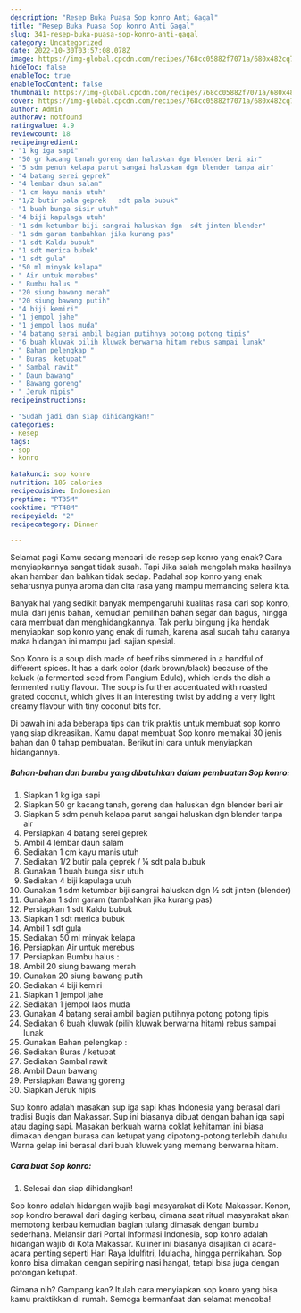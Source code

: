 ```yaml
---
description: "Resep Buka Puasa Sop konro Anti Gagal"
title: "Resep Buka Puasa Sop konro Anti Gagal"
slug: 341-resep-buka-puasa-sop-konro-anti-gagal
category: Uncategorized
date: 2022-10-30T03:57:08.078Z
image: https://img-global.cpcdn.com/recipes/768cc05882f7071a/680x482cq70/sop-konro-foto-resep-utama.jpg
hideToc: false
enableToc: true
enableTocContent: false
thumbnail: https://img-global.cpcdn.com/recipes/768cc05882f7071a/680x482cq70/sop-konro-foto-resep-utama.jpg
cover: https://img-global.cpcdn.com/recipes/768cc05882f7071a/680x482cq70/sop-konro-foto-resep-utama.jpg
author: Admin
authorAv: notfound
ratingvalue: 4.9
reviewcount: 18
recipeingredient:
- "1 kg iga sapi"
- "50 gr kacang tanah goreng dan haluskan dgn blender beri air"
- "5 sdm penuh kelapa parut sangai haluskan dgn blender tanpa air"
- "4 batang serei geprek"
- "4 lembar daun salam"
- "1 cm kayu manis utuh"
- "1/2 butir pala geprek   sdt pala bubuk"
- "1 buah bunga sisir utuh"
- "4 biji kapulaga utuh"
- "1 sdm ketumbar biji sangrai haluskan dgn  sdt jinten blender"
- "1 sdm garam tambahkan jika kurang pas"
- "1 sdt Kaldu bubuk"
- "1 sdt merica bubuk"
- "1 sdt gula"
- "50 ml minyak kelapa"
- " Air untuk merebus"
- " Bumbu halus "
- "20 siung bawang merah"
- "20 siung bawang putih"
- "4 biji kemiri"
- "1 jempol jahe"
- "1 jempol laos muda"
- "4 batang serai ambil bagian putihnya potong potong tipis"
- "6 buah kluwak pilih kluwak berwarna hitam rebus sampai lunak"
- " Bahan pelengkap "
- " Buras  ketupat"
- " Sambal rawit"
- " Daun bawang"
- " Bawang goreng"
- " Jeruk nipis"
recipeinstructions:

- "Sudah jadi dan siap dihidangkan!"
categories:
- Resep
tags:
- sop
- konro

katakunci: sop konro 
nutrition: 185 calories
recipecuisine: Indonesian
preptime: "PT35M"
cooktime: "PT48M"
recipeyield: "2"
recipecategory: Dinner

---
```



Selamat pagi Kamu sedang mencari ide resep sop konro yang enak? Cara menyiapkannya sangat tidak susah. Tapi Jika salah mengolah maka hasilnya akan hambar dan bahkan tidak sedap. Padahal sop konro yang enak seharusnya punya aroma dan cita rasa yang mampu memancing selera kita.


Banyak hal yang sedikit banyak mempengaruhi kualitas rasa dari sop konro, mulai dari jenis bahan, kemudian pemilihan bahan segar dan bagus, hingga cara membuat dan menghidangkannya. Tak perlu bingung jika hendak menyiapkan sop konro yang enak di rumah, karena asal sudah tahu caranya maka hidangan ini mampu jadi sajian spesial.

Sop Konro is a soup dish made of beef ribs simmered in a handful of different spices. It has a dark color (dark brown/black) because of the keluak (a fermented seed from Pangium Edule), which lends the dish a fermented nutty flavour. The soup is further accentuated with roasted grated coconut, which gives it an interesting twist by adding a very light creamy flavour with tiny coconut bits for.


Di bawah ini ada beberapa tips dan trik praktis untuk membuat sop konro yang siap dikreasikan. Kamu dapat membuat Sop konro memakai 30 jenis bahan dan 0 tahap pembuatan. Berikut ini cara untuk menyiapkan hidangannya.

<!--inarticleads1-->

##### Bahan-bahan dan bumbu yang dibutuhkan dalam pembuatan Sop konro:

1. Siapkan 1 kg iga sapi
1. Siapkan 50 gr kacang tanah, goreng dan haluskan dgn blender beri air
1. Siapkan 5 sdm penuh kelapa parut sangai haluskan dgn blender tanpa air
1. Persiapkan 4 batang serei geprek
1. Ambil 4 lembar daun salam
1. Sediakan 1 cm kayu manis utuh
1. Sediakan 1/2 butir pala geprek / ¼ sdt pala bubuk
1. Gunakan 1 buah bunga sisir utuh
1. Sediakan 4 biji kapulaga utuh
1. Gunakan 1 sdm ketumbar biji sangrai haluskan dgn ½ sdt jinten (blender)
1. Gunakan 1 sdm garam (tambahkan jika kurang pas)
1. Persiapkan 1 sdt Kaldu bubuk
1. Siapkan 1 sdt merica bubuk
1. Ambil 1 sdt gula
1. Sediakan 50 ml minyak kelapa
1. Persiapkan  Air untuk merebus
1. Persiapkan  Bumbu halus :
1. Ambil 20 siung bawang merah
1. Gunakan 20 siung bawang putih
1. Sediakan 4 biji kemiri
1. Siapkan 1 jempol jahe
1. Sediakan 1 jempol laos muda
1. Gunakan 4 batang serai ambil bagian putihnya potong potong tipis
1. Sediakan 6 buah kluwak (pilih kluwak berwarna hitam) rebus sampai lunak
1. Gunakan  Bahan pelengkap :
1. Sediakan  Buras / ketupat
1. Sediakan  Sambal rawit
1. Ambil  Daun bawang
1. Persiapkan  Bawang goreng
1. Siapkan  Jeruk nipis


Sup konro adalah masakan sup iga sapi khas Indonesia yang berasal dari tradisi Bugis dan Makassar. Sup ini biasanya dibuat dengan bahan iga sapi atau daging sapi. Masakan berkuah warna coklat kehitaman ini biasa dimakan dengan burasa dan ketupat yang dipotong-potong terlebih dahulu. Warna gelap ini berasal dari buah kluwek yang memang berwarna hitam. 

<!--inarticleads2-->

##### Cara buat Sop konro:


1. Selesai dan siap dihidangkan!

Sop konro adalah hidangan wajib bagi masyarakat di Kota Makassar. Konon, sop kondro berawal dari daging kerbau, dimana saat ritual masyarakat akan memotong kerbau kemudian bagian tulang dimasak dengan bumbu sederhana. Melansir dari Portal Informasi Indonesia, sop konro adalah hidangan wajib di Kota Makassar. Kuliner ini biasanya disajikan di acara-acara penting seperti Hari Raya Idulfitri, Iduladha, hingga pernikahan. Sop konro bisa dimakan dengan sepiring nasi hangat, tetapi bisa juga dengan potongan ketupat. 

Gimana nih? Gampang kan? Itulah cara menyiapkan sop konro yang bisa kamu praktikkan di rumah. Semoga bermanfaat dan selamat mencoba!
